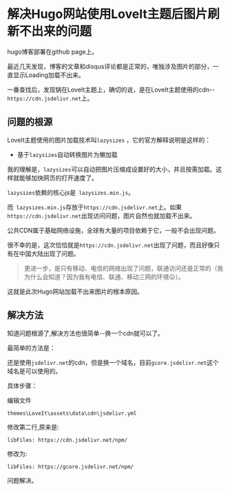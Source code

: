 # 解决Hugo网站使用LoveIt主题后图片刷新不出来的问题

hugo博客部署在github page上。

最近几天发现，博客的文章和disqus评论都是正常的，唯独涉及图片的部分，一直显示Loading加载不出来。

一番查找后，发现锅在LoveIt主题上，确切的说，是在LoveIt主题使用的cdn--`https://cdn.jsdelivr.net`上。

## 问题的根源
LoveIt主题使用的图片加载技术叫`lazysizes` ，它的官方解释说明是这样的：

* 基于`lazysizes`自动转换图片为懒加载

我的理解是，`lazysizes`可以自动把图片压缩成设置好的大小，并且按需加载。这样就能够加快网页的打开速度了。

`lazysizes`依赖的核心js是` lazysizes.min.js`。

而` lazysizes.min.js`存放于`https://cdn.jsdelivr.net`上。如果`https://cdn.jsdelivr.net`出现访问问题，图片自然也就加载不出来。

公共CDN属于基础网络设施，全球有大量的项目依赖于它，一般不会出现问题。

很不幸的是，这次恰恰就是`https://cdn.jsdelivr.net`出现了问题，而且好像只有在中国大陆出现了问题。

> 更进一步，是只有移动、电信的网络出现了问题，联通访问还是正常的（我为什么会知道？因为我有电信、联通、移动三网的环境:stuck_out_tongue:）。

这就是此次Hugo网站加载不出来图片的根本原因。

## 解决方法
知道问题根源了,解决方法也很简单--换一个cdn就可以了。

最简单的方法是：

还是使用`jsdelivr.net`的cdn，但是换一个域名，目前`gcore.jsdelivr.net`这个域名是可以使用的。

具体步骤：

编辑文件

`themes\LoveIt\assets\data\cdn\jsdelivr.yml`

修改第二行,原来是:

`libFiles: https://cdn.jsdelivr.net/npm/`

修改为:

`libFiles: https://gcore.jsdelivr.net/npm/`

问题解决。




